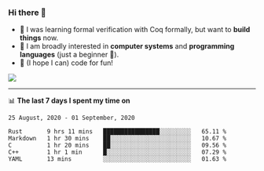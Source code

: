 ### Hi there 👋

- 🤔 I was learning formal verification with Coq formally, but want to **build things** now.
- 😬 I am broadly interested in **computer systems** and **programming languages** (just a beginner 🥺).
- 🤩 (I hope I can) code for fun!

<img src="https://github-readme-stats.vercel.app/api?username=xxchan&show_icons=true&icon_color=0366d6&text_color=24292e&bg_color=ffffff&hide_title=true" />

---

📊 **The last 7 days I spent my time on** 

<!--START_SECTION:waka-->
```text
25 August, 2020 - 01 September, 2020

Rust       9 hrs 11 mins   ████████████████░░░░░░░░░   65.11 % 
Markdown   1 hr 30 mins    ██░░░░░░░░░░░░░░░░░░░░░░░   10.67 % 
C          1 hr 20 mins    ██░░░░░░░░░░░░░░░░░░░░░░░   09.56 % 
C++        1 hr 1 min      █░░░░░░░░░░░░░░░░░░░░░░░░   07.29 % 
YAML       13 mins         ░░░░░░░░░░░░░░░░░░░░░░░░░   01.63 %
```
<!--END_SECTION:waka-->

<!--
**xxchan/xxchan** is a ✨ _special_ ✨ repository because its `README.md` (this file) appears on your GitHub profile.

Here are some ideas to get you started:

- 🔭 I’m currently working on ...
- 🌱 I’m currently learning ...
- 👯 I’m looking to collaborate on ...
- 🤔 I’m looking for help with ...
- 💬 Ask me about ...
- 📫 How to reach me: ...
- 😄 Pronouns: ...
- ⚡ Fun fact: ...
-->
